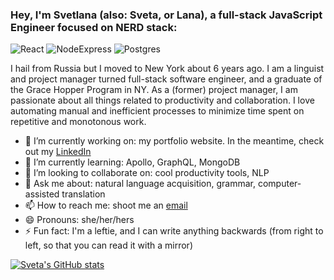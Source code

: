 ### Hey, I'm Svetlana (also: Sveta, or Lana), a full-stack JavaScript Engineer focused on NERD stack:


![React](https://video-react.js.org/assets/logo.png)
![NodeExpress](https://www.iconninja.com/files/486/38/391/install-npm-js-node-javascript-tools-development-icon.png)
![Postgres](https://icons-for-free.com/iconfiles/png/128/postgresql+plain+wordmark-1324760555518154961.png)



I hail from Russia but I moved to New York about 6 years ago.
I am a  linguist and project manager turned full-stack software engineer, and a graduate of the Grace Hopper Program in NY.
As a (former) project manager, I am passionate about all things related to productivity and collaboration.
I love automating manual and inefficient processes to minimize time spent on repetitive and monotonous work.

* 🔭 I’m currently working on: my portfolio website.
In the meantime, check out my [LinkedIn](https://www.linkedin.com/in/svetlana-leonova/)
* 🌱 I’m currently learning: Apollo, GraphQL, MongoDB
* 👯 I’m looking to collaborate on: cool productivity tools, NLP
* 💬 Ask me about: natural language acquisition, grammar, computer-assisted translation
* 📫 How to reach me: shoot me an [email](leonova_svetlana@yahoo.com)
* 😄 Pronouns: she/her/hers
* ⚡ Fun fact: I'm a leftie, and I can write anything backwards (from right to left, so that you can read it with a mirror)

[![Sveta's GitHub stats](https://github-readme-stats-delta-tawny-99.vercel.app/api?username=svetlana-leonova&count_private=true&show_icons=true&theme=blueberry)](https://github.com/svetlana-leonova/github-readme-stats)
